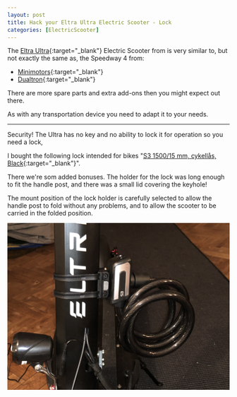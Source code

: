 ```yaml
---
layout: post
title: Hack your Eltra Ultra Electric Scooter - Lock
categories: [ElectricScooter]
---
```

The [Eltra Ultra](https://eltrascooter.se/products/ultra){:target="_blank"} Electric Scooter from is very similar to, but not exactly the same as, the Speedway 4 from:

- [Minimotors](https://minimotorscalifornia.com/products/speedway-4-ultimate-urban-scooter){:target="_blank"}
- [Dualtron](https://www.dualtron.gr/en-gb/electric-scooters/speedway-4){:target="_blank"}

There are more spare parts and extra add-ons then you might expect out there.

As with any transportation device you need to adapt it to your needs.

------

Security! The Ultra has no key and no ability to lock it for operation so you need a lock,

I bought the following lock intended for bikes "[S3 1500/15 mm, cykellås, Black](https://www.xxl.se/trelock-s3-1500-15-mm-cykellas-black/p/1080450_1_style){:target="_blank"}".

There we're som added bonuses. The holder for the lock was long enough to fit the handle post, and there was a small lid covering the keyhole!

The mount position of the lock holder is carefully selected to allow the handle post to fold without any problems, and to allow the scooter to be carried in the folded position.

![](/images/scooter_IMG_4890.jpeg)


